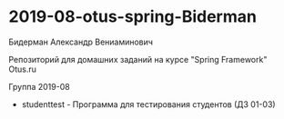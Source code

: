 # 2019-08-otus-spring-Biderman
Бидерман Александр Вениаминович

Репозиторий для домашних заданий на курсе "Spring Framework" Otus.ru

Группа 2019-08

* studenttest - Программа для тестирования студентов (ДЗ 01-03)